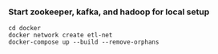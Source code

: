 ### Start zookeeper, kafka, and hadoop for local setup

```
cd docker
docker network create etl-net
docker-compose up --build --remove-orphans
```